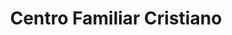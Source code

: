 ---
title: "Centro Familiar Cristiano"
url: /aguascalientes/centro-familiar-cristiano/
shop: religión
---